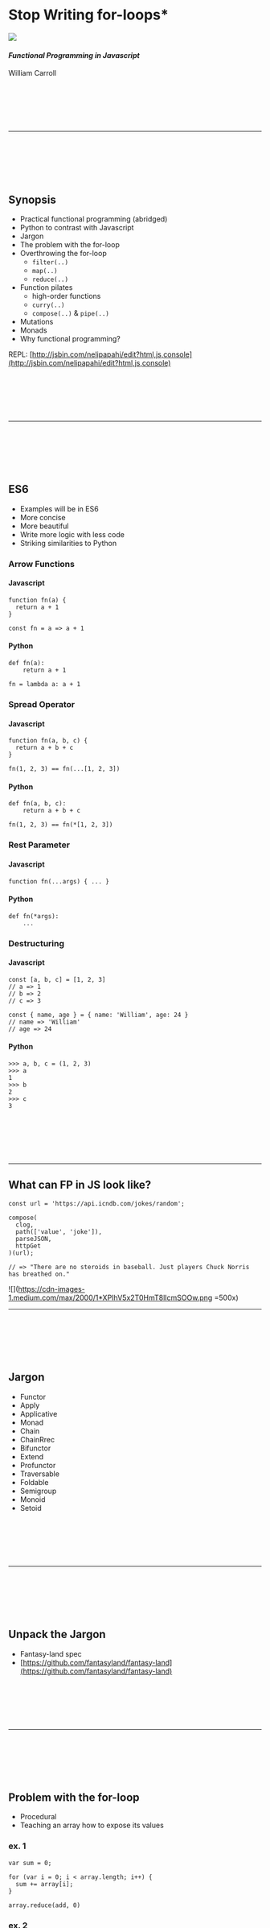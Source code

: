 &nbsp;

&nbsp;

&nbsp;

# Stop Writing for-loops*
![](https://cdn-images-1.medium.com/max/1280/1*eXtcDA7zohLE8GGm0W1UYQ.png)

#### _Functional Programming in Javascript_

William Carroll

&nbsp;

&nbsp;

&nbsp;

---
&nbsp;

&nbsp;

&nbsp;


## Synopsis
* Practical functional programming (abridged)
* Python to contrast with Javascript
* Jargon
* The problem with the for-loop
* Overthrowing the for-loop
	* `filter(..)`
	* `map(..)`
	* `reduce(..)`
* Function pilates
	* high-order functions
	* `curry(..)`
	* `compose(..)` & `pipe(..)`
* Mutations
* Monads
* Why functional programming?

REPL: [http://jsbin.com/nelipapahi/edit?html,js,console](http://jsbin.com/nelipapahi/edit?html,js,console)


&nbsp;

&nbsp;

&nbsp;

---
&nbsp;

&nbsp;

&nbsp;

## ES6
* Examples will be in ES6
* More concise
* More beautiful
* Write more logic with less code
* Striking similarities to Python


### Arrow Functions

#### Javascript

```
function fn(a) {
  return a + 1
}

const fn = a => a + 1
```

#### Python

```
def fn(a):
	return a + 1

fn = lambda a: a + 1
```


### Spread Operator

#### Javascript

```
function fn(a, b, c) {
  return a + b + c
}

fn(1, 2, 3) == fn(...[1, 2, 3])
```

#### Python

```
def fn(a, b, c):
	return a + b + c

fn(1, 2, 3) == fn(*[1, 2, 3])
```

### Rest Parameter

#### Javascript

```
function fn(...args) { ... }
```

#### Python	

```
def fn(*args):
	...
```


### Destructuring

#### Javascript

```
const [a, b, c] = [1, 2, 3]
// a => 1
// b => 2
// c => 3

const { name, age } = { name: 'William', age: 24 }
// name => 'William'
// age => 24
```

#### Python

```
>>> a, b, c = (1, 2, 3)
>>> a
1
>>> b
2
>>> c
3
```


&nbsp;

&nbsp;

&nbsp;

---

## What can FP in JS look like?

```
const url = 'https://api.icndb.com/jokes/random';

compose(
  clog,
  path(['value', 'joke']),
  parseJSON,
  httpGet
)(url);

// => "There are no steroids in baseball. Just players Chuck Norris has breathed on."
```

![](https://cdn-images-1.medium.com/max/2000/1*XPIhV5x2T0HmT8lIcmSOOw.png =500x)

---
&nbsp;

&nbsp;

&nbsp;


## Jargon

* Functor
* Apply
* Applicative
* Monad
* Chain
* ChainRrec
* Bifunctor
* Extend
* Profunctor
* Traversable
* Foldable
* Semigroup
* Monoid
* Setoid

&nbsp;

&nbsp;

&nbsp;

---
&nbsp;

&nbsp;

&nbsp;


## Unpack the Jargon

* Fantasy-land spec
* [https://github.com/fantasyland/fantasy-land](https://github.com/fantasyland/fantasy-land)


&nbsp;

&nbsp;

&nbsp;

---
&nbsp;

&nbsp;

&nbsp;



## Problem with the for-loop

* Procedural
* Teaching an array how to expose its values

### ex. 1
```
var sum = 0;

for (var i = 0; i < array.length; i++) {
  sum += array[i];
}
```

```
array.reduce(add, 0)
```

### ex. 2
```
var newArray = [];

for (var i = 0; i < array.length; i++) {
  var value = array[i];
  
  if (value % 2 == 0) {
    newArray.push(value);
  }
}
```

```
array.filter(isEven)
```

### ex. 3
```
for (var i = 0; i < array.length; i++) {
  array[i] = array[i] * 2;
}
```

```
array.map(mult(2))
```



&nbsp;

&nbsp;

&nbsp;

---
&nbsp;

&nbsp;

&nbsp;




## Overthrowing the for-loop

### filter(..)

* Inputs: array and predicate
* Outputs: new array

```
filter(predicate, array)
```

```
const predicate = (element, index, array) => { ... }
```

```
[1, null, 3, 4, null].filter((element, index, array) => element !== null)
// => [1, 3, 4]
```


### map(..)

* Inputs: array and iterator
* Outputs: new array (same no. of values as original)

```
map(iterator, array)
```

```
const iterator = (element, index, array) => { ... }
```

```
[1, 2, 3, 4].map((element, index, array) => element * 2)
// => [2, 4, 6, 8]
```

### NOTE: array (et al) comprehensions

```
>>> xs = [1, None, 3, 4]
>>> [x * 2 for x in xs if x != None]
[2, 6, 8]
```

```
>>> d = {'a': 1, 'b': 2, 'c': 3, 'd': None}
>>> dict((k, v * 2) for k, v in d.iteritems() if v != None)
{'a': 2, 'b': 4, 'c': 6}
```

* python removed `reduce(..)` in Python3


### reduce(..)

* Inputs: array and reducer
* Outputs: new any

```
reduce(reducer, initialValue, array)
```


```
const reducer = (accumulator, element, index, array) => { ... }
```


##### Array -> Object

```
const rToO = array => array.reduce((object, el, i) => 
  Object.assign(object, {[i]: el}), {})
```

```
rToO(['red', 'green', 'blue'])
// => {0: 'red', 1: 'green', 2: 'blue'}
```

##### Object -> Array

```
const oToR = object => Object.keys(object).reduce(
  (array, k) => array.concat(object[k]), []);
```

```
oToR({a: 2, b: 4, c: 6, d: 8});
// => [2, 4, 6, 8]
```


&nbsp;

&nbsp;

&nbsp;

---

&nbsp;

&nbsp;

&nbsp;

## Function Pilates

### Decorators

#### memoize(..) and lru_cache(..)

```
fib(1000)

// versus

fib(10000)
```

#### throttle(..) and debounce(..)

```
document.addEventListener('scroll', throttle(scrollHandler))
```




### Currying

* function arity
* allows for great composability

```
const add = a => b => c => a + b + c
```

```
add(1)(2)(3)
// => 6

add(1, 2, 3)
// => 6
```


#### Implementation

```
const curry = fn => {
  const parmsNeeded = fn.length
  let parmsReceived = []

  return function ref(...args) {
    if (parmsReceived.length + args.length >= parmsNeeded) {
      return fn(...parmsReceived, ...args)
    }
    parmsReceived = [...parmsReceived, ...args]
    
    return ref
  }
}
```

### compose(..)

> “There are only two hard parts of Computer Science: cache invalidation and naming things.” — Martin Fowler


```
compose(
  x => x + 5
  x => x * 2,
  x => -x,
)(10);
// => -15
```

### Point-free?

```
compose(
  add(5)   // <- curried
  mult(2), // <- curried
  negate,
)(10);
// => -15
```

### Bash

```
$ find . -type f -name '*.js' | xargs cat | wc -l
```


### With higher-order functions

```
const fn = compose(
  reduce(add, 0),
  map(divide(_, 2)),
  filter(isEven)
);

fn([11, 40, 21, 2, 14, 16]);
// => 36
```

### Debugging

```
const clog = (...args) => console.log(...args)
```

```
const fn = compose(
  clog,              // 36
  reduce(add, 0),
  clog,              // [20, 1, 7, 8]
  map(divide(_, 2)),
  clog,              // [40, 2, 14, 16]
  filter(isEven)
);
```


### Implementation

```
const pipe = (...fns) => (...args) =>
  fns.slice(1).reduce(
    (result, fn) => fn(result), fns[0](...args))
```

### Why compose?
* It's declarative
* Stop naming things
* Using commonly understood point-free functions reduces developers' congitive load



&nbsp;

&nbsp;

&nbsp;

---
&nbsp;

&nbsp;

&nbsp;



## Monads (lite)

* Monads are burritos
* Async monad (aka Promise)
* Maybe monad (does null checking for free)
* common interface
* How do you "lift" the value out?
* 2 options...

#### Identity Monad

```
function IMonad(value) {
  this.value = value
}

IMonad.prototype.pprint = function() {
  console.log(this.value)
}

IMonad.prototype.map = function(fn) {
  return new IMonad(fn(this.value))
}
```


#### Maybe Monad
```
function MaybeMonad(value) {
  this.value = value
}

MaybeMonad.prototype.pprint = function() {
  console.log(this.value)
}

MaybeMonad.prototype.map = function(fn) {
  if (this.value) {
    return new MaybeMonad(fn(this.value))
  }
  return this
}
```

#### Error Monad
```
function ErrorMonad(value) {
  this.value = value
}

ErrorMonad.prototype.pprint = function() {
  console.log(this.value)
}

ErrorMonad.prototype.map = function(fn) {
  try {
    return new ErrorMonad(fn(this.value))
  }
  catch (err) {
    console.error(err)
    return new ErrorMonad(this.value)
  }
}











```

```
// Async simulation
const doSomething = () => new Promise((resolve, reject) => {
  const payload = {
    data: 'I am the payload'
  }
  
  setTimeout(() => resolve(payload), 3000)
})
```

```
// Option 1

doSomething()
.then(value => console.log(value))
// => {data: 'I am the payload'}


// Option 2

async function fn() {
  const value = await doSomething()
  
  console.log(value)
  // => {data: 'I am the payload'}
}
```

## Mutations

* Why are functional programmers obsessed with mutations?
* Programs can be reduced to three basic things:
	* inputs
	* outputs
	* side effects
* If we place a constraint on ourselves we may be more productive as a result.
* FP concepts as a framework
* Redux
* Time-travelling
* Elm architecture


&nbsp;

&nbsp;

&nbsp;

---
&nbsp;

&nbsp;

&nbsp;


## Why the Asterisk?
* for...of loop
* Arrays
* Data types that define a Symbol.iterator
* Don't have to write the logic to "lift" the values
* The data types themselves define how to "lift" their own values

## Making an Object a functor in JS

```
// Non-mutative (good)
const mappify = objLiteral => {
  const newObjLiteral = Object.assign({}, objLiteral)

  const map = iterator =>
    Object.keys(objLiteral).reduce((result, k) => {
      result[k] = iterator(objLiteral[k], k, objLiteral)
      return result
    }, {})

  Object.defineProperty(newObjLiteral, 'map', {
    value: map,
    configurable: true,
    enumerable: false,
    writeable: true
  })

  return newObjLiteral
}

```

```

// Non-mutative (good)
const iteraterify = objLiteral => {
  const proto = Object.assign({}, Object.prototype)
  
  function* values() {
    for (const k of Object.keys(objLiteral)) {
      yield [k, objLiteral[k]]
    }
  };

  proto[Symbol.iterator] = values

  return Object.create(proto)
}
```



### Arrays

```
for (const x of [1, 2, 3]) { ... }
```

### Generators

```
function* createSequenceGenerator() {
  yield 1
  yield 2
  yield 3
}

const seqGen = createSequenceGenerator()

for (const x of seqGen) { ... }
```

### Objects?

```
Natively: Nope.
```

```
const me = {
  name: 'William',
  age: 24,
  city: 'New York'
}

for (const [k, v] of iteraterify(me)) {
  console.log(k, v)
}
```


&nbsp;

&nbsp;

&nbsp;

---
&nbsp;

&nbsp;

&nbsp;

## Challenge

* Create a function, `add(..)` that passes these tests.


```
/* -- binary -- */
add(1, 2) == 3
// => true

add(1)(2) == 3
// => true


/* -- ternary -- */
add(1, 2, 3) == 6
// => true

add(1)(2)(3) == 6
// => true

add(1, 2)(3) == 6
// => true

add(1)(2, 3) == 6
// => true


/* -- 4-ary -- */
add(1, 2, 3, 4) == 10
// => true

add(1, 2, 3)(4) == 10
// => true

add(1, 2)(3, 4) == 10
// => true

add(1)(2, 3, 4) == 10
// => true
```
